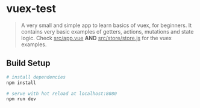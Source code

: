 # vuex-test

> A very small and simple app to learn basics of vuex, for beginners.
> It contains very basic examples of getters, actions, mutations and state logic.
> Check <u>src/app.vue</u> <b>AND</b> <u>src/store/store.js</u> for the vuex examples.

## Build Setup

``` bash
# install dependencies
npm install

# serve with hot reload at localhost:8080
npm run dev
